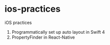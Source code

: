 # ios-practices
iOS practices

1. Programmatically set up auto layout in Swift 4
2. PropertyFinder in React-Native
